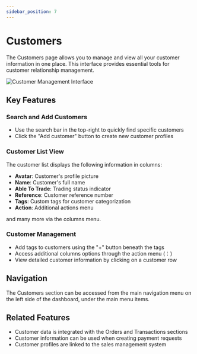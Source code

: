 ```yaml
---
sidebar_position: 7
---
```


# Customers

The Customers page allows you to manage and view all your customer information in one place. This interface provides essential tools for customer relationship management.

![Customer Management Interface](/seller/admin/016.png)

## Key Features

### Search and Add Customers

- Use the search bar in the top-right to quickly find specific customers
- Click the "Add customer" button to create new customer profiles

### Customer List View

The customer list displays the following information in columns:

- **Avatar**: Customer's profile picture
- **Name**: Customer's full name
- **Able To Trade**: Trading status indicator
- **Reference**: Customer reference number
- **Tags**: Custom tags for customer categorization
- **Action**: Additional actions menu

and many more via the columns menu.

### Customer Management

- Add tags to customers using the "+" button beneath the tags
- Access additional columns options through the action menu (⋮)
- View detailed customer information by clicking on a customer row

## Navigation

The Customers section can be accessed from the main navigation menu on the left side of the dashboard, under the main menu items.

## Related Features

- Customer data is integrated with the Orders and Transactions sections
- Customer information can be used when creating payment requests
- Customer profiles are linked to the sales management system
